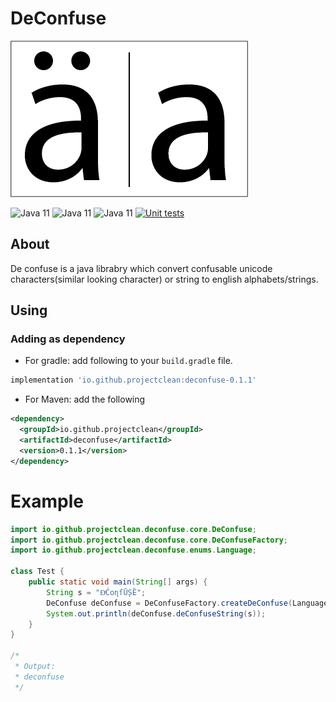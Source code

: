 # DeConfuse
![logo](images/logo.png)

<!-- Placeholder for badges https://shields.io -->
![Java 11](https://img.shields.io/badge/DeConfuse-0.1.1-ffffff?style=flat-square) ![Java 11](https://img.shields.io/badge/java-11-007396?style=flat-square&logo=java) ![Java 11](https://img.shields.io/badge/gradle-7.4.2-02303A?style=flat-square&logo=gradle) [![Unit tests](https://github.com/ProjectClean/deconfuse/actions/workflows/java-ci-test-build.yml/badge.svg)](https://github.com/ProjectClean/deconfuse/actions/workflows/java-ci-test-build.yml)

## About
De confuse is a java librabry which convert confusable unicode characters(similar looking character) or string to english alphabets/strings.

## Using
### Adding as dependency
* For gradle: add following to your `build.gradle` file.
```groovy
implementation 'io.github.projectclean:deconfuse-0.1.1'
``` 
* For Maven: add the following
```xml
<dependency>
  <groupId>io.github.projectclean</groupId>
  <artifactId>deconfuse</artifactId>
  <version>0.1.1</version>
</dependency>
```

# Example

```java
import io.github.projectclean.deconfuse.core.DeConfuse;
import io.github.projectclean.deconfuse.core.DeConfuseFactory;
import io.github.projectclean.deconfuse.enums.Language;

class Test {
    public static void main(String[] args) {
        String s = "ƉͤĆоɳſŪȘȄ";
        DeConfuse deConfuse = DeConfuseFactory.createDeConfuse(Language.ENGLISH);
        System.out.println(deConfuse.deConfuseString(s));
    }
}

/*
 * Output:
 * deconfuse
 */
```